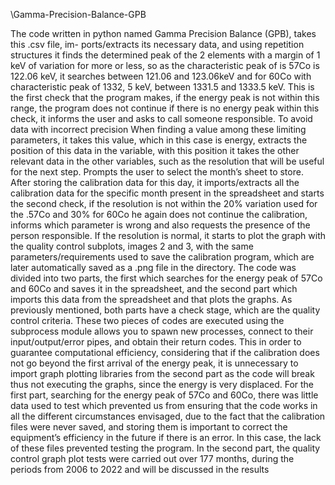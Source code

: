 \\Gamma-Precision-Balance-GPB


The code written in python named Gamma Precision Balance (GPB), takes this .csv file, im- ports/extracts its necessary data, and using repetition structures it finds the determined peak of the 2 elements with a margin of 1 keV of variation for more or less, so as the characteristic peak of is 57Co is 122.06 keV, it searches between 121.06 and 123.06keV and for 60Co with characteristic peak of 1332, 5 keV, between 1331.5 and 1333.5 keV. This is the first check that the program makes, if the energy peak is not within this range, the program does not continue if there is no energy peak within this check, it informs the user and asks to call someone responsible. To avoid data with incorrect precision
When finding a value among these limiting parameters, it takes this value, which in this case is energy, extracts the position of this data in the variable, with this position it takes the other relevant data in the other variables, such as the resolution that will be useful for the next step.
Prompts the user to select the month’s sheet to store. After storing the calibration data for this day, it imports/extracts all the calibration data for the specific month present in the spreadsheet and starts the second check, if the resolution is not within the 20% variation used for the .57Co and 30% for 60Co he again does not continue the calibration, informs which parameter is wrong and also requests the presence of the person responsible. If the resolution is normal, it starts to plot the graph with the quality control subplots, images 2 and 3, with the same parameters/requirements used to save the calibration program, which are later automatically saved as a .png file in the directory.
The code was divided into two parts, the first which searches for the energy peak of 57Co and 60Co and saves it in the spreadsheet, and the second part which imports this data from the spreadsheet and that plots the graphs. As previously mentioned, both parts have a check stage, which are the quality control criteria.
These two pieces of codes are executed using the subprocess module allows you to spawn new processes, connect to their input/output/error pipes, and obtain their return codes. This in order to guarantee computational efficiency, considering that if the calibration does not go beyond the first arrival of the energy peak, it is unnecessary to import graph plotting libraries from the second part as the code will break thus not executing the graphs, since the energy is very displaced.
For the first part, searching for the energy peak of 57Co and 60Co, there was little data used to test which prevented us from ensuring that the code works in all the different circumstances envisaged, due to the fact that the calibration files were never saved, and storing them is important to correct the equipment’s efficiency in the future if there is an error. In this case, the lack of these files prevented testing the program.
In the second part, the quality control graph plot tests were carried out over 177 months, during the periods from 2006 to 2022 and will be discussed in the results
